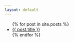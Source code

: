 ```yaml
---
layout: default
---
```

<ul>
   {% for post in site.posts %}
      <li><a href="{{ post.url }}" title="{{ post.title }}">{{ post.title }}</a></li>
   {% endfor %}
</ul>
